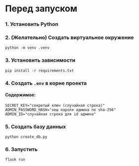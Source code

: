 # Перед запуском

### 1. Установить Python
### 2. (Желательно) Создать виртуальное окружение 
```python -m venv .venv```
### 3. Установить зависимости
```pip install -r requirements.txt```
### 4. Создать ```.env``` в корне проекта
#### Содержимое:
```
SECRET_KEY="секретый ключ (случайная строка)"
ADMIN_PASSWORD_HASH="хеш пароля админа по sha-256"
ADMIN_ID="случайная строка для id админа"
```
### 5. Создать базу данных
```python create_db.py```
### 6. Запустить 
```bash
flask run
```
